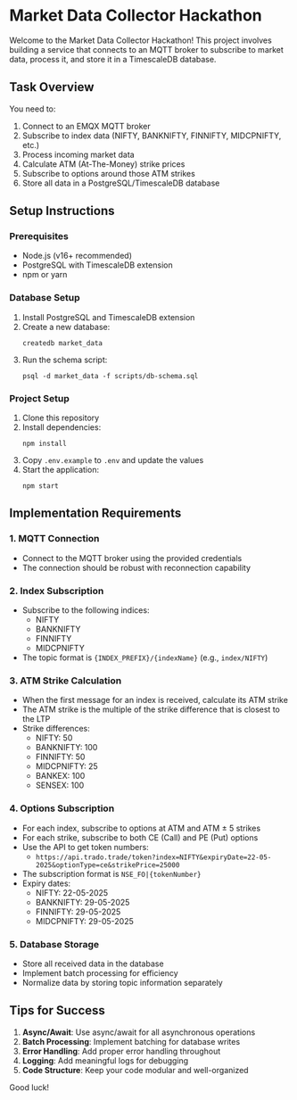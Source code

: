# Market Data Collector Hackathon

Welcome to the Market Data Collector Hackathon! This project involves building a service that connects to an MQTT broker to subscribe to market data, process it, and store it in a TimescaleDB database.

## Task Overview

You need to:

1. Connect to an EMQX MQTT broker
2. Subscribe to index data (NIFTY, BANKNIFTY, FINNIFTY, MIDCPNIFTY, etc.)
3. Process incoming market data
4. Calculate ATM (At-The-Money) strike prices
5. Subscribe to options around those ATM strikes
6. Store all data in a PostgreSQL/TimescaleDB database

## Setup Instructions

### Prerequisites

- Node.js (v16+ recommended)
- PostgreSQL with TimescaleDB extension
- npm or yarn

### Database Setup

1. Install PostgreSQL and TimescaleDB extension
2. Create a new database: 
   ```
   createdb market_data
   ```
3. Run the schema script:
   ```
   psql -d market_data -f scripts/db-schema.sql
   ```

### Project Setup

1. Clone this repository
2. Install dependencies:
   ```
   npm install
   ```
3. Copy `.env.example` to `.env` and update the values
4. Start the application:
   ```
   npm start
   ```

## Implementation Requirements

### 1. MQTT Connection

- Connect to the MQTT broker using the provided credentials
- The connection should be robust with reconnection capability

### 2. Index Subscription

- Subscribe to the following indices:
  - NIFTY
  - BANKNIFTY
  - FINNIFTY
  - MIDCPNIFTY
- The topic format is `{INDEX_PREFIX}/{indexName}` (e.g., `index/NIFTY`)

### 3. ATM Strike Calculation

- When the first message for an index is received, calculate its ATM strike
- The ATM strike is the multiple of the strike difference that is closest to the LTP
- Strike differences:
  - NIFTY: 50
  - BANKNIFTY: 100
  - FINNIFTY: 50
  - MIDCPNIFTY: 25
  - BANKEX: 100
  - SENSEX: 100

### 4. Options Subscription

- For each index, subscribe to options at ATM and ATM ± 5 strikes
- For each strike, subscribe to both CE (Call) and PE (Put) options
- Use the API to get token numbers:
  - `https://api.trado.trade/token?index=NIFTY&expiryDate=22-05-2025&optionType=ce&strikePrice=25000`
- The subscription format is `NSE_FO|{tokenNumber}`
- Expiry dates:
  - NIFTY: 22-05-2025
  - BANKNIFTY: 29-05-2025
  - FINNIFTY: 29-05-2025
  - MIDCPNIFTY: 29-05-2025

### 5. Database Storage

- Store all received data in the database
- Implement batch processing for efficiency
- Normalize data by storing topic information separately

## Tips for Success

1. **Async/Await**: Use async/await for all asynchronous operations
2. **Batch Processing**: Implement batching for database writes
3. **Error Handling**: Add proper error handling throughout
4. **Logging**: Add meaningful logs for debugging
5. **Code Structure**: Keep your code modular and well-organized

Good luck! 